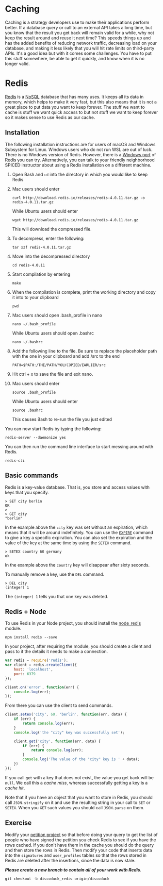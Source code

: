 # Caching

Caching is a strategy developers use to make their applications perform better. If a database query or call to an external API takes a long time, but you know that the result you get back will remain valid for a while, why not keep the result around and reuse it next time? This speeds things up and has the added benefits of reducing network traffic, decreasing load on your database, and making it less likely that you will hit rate limits on third-party APIs. It's a good idea but with it comes some challenges. You have to put this stuff somewhere, be able to get it quickly, and know when it is no longer valid.

# Redis

<a href="http://redis.io">Redis</a> is a <a href="https://en.wikipedia.org/wiki/NoSQL">NoSQL</a> database that has many uses. It keeps all its data in memory, which helps to make it very fast, but this also means that it is not a great place to put data you want to keep forever. The stuff we want to cache is stuff we want quick access to but not stuff we want to keep forever so it makes sense to use Redis as our cache.

## Installation
The following installation instructions are for users of macOS and Windows Subsystem for Linux. Windows users who do not run WSL are out of luck. There is no Windows version of Redis. However, there is a <a href="https://github.com/MSOpenTech/redis">Windows port</a> of Redis you can try. Alternatively, you can talk to your friendly neighborhood SPICED instructor about using a Redis installation on a different machine.

1. Open Bash and `cd` into the directory in which you would like to keep Redis

2. Mac users should enter
    ```
    curl http://download.redis.io/releases/redis-4.0.11.tar.gz -o redis-4.0.11.tar.gz
    ```
    While Ubuntu users should enter
    ```
    wget http://download.redis.io/releases/redis-4.0.11.tar.gz
    ```
    This will download the compressed file.
3. To decompress, enter the following:
    ```
    tar xzf redis-4.0.11.tar.gz
    ```
4. Move into the decompressed directory
    ```
    cd redis-4.0.11
    ```
5. Start compilation by entering
    ```
    make
    ```
6. When the compilation is complete, print the working directory and copy it into to your clipboard
    ```
    pwd
    ```
7. Mac users should open .bash_profile in nano
    ```
    nano ~/.bash_profile
    ```
    While Ubuntu users should open .bashrc
    ```
    nano ~/.bashrc
    ```
8. Add the following line to the file. Be sure to replace the placeholder path with the one in your clipboard and add /src to the end
    ```
    PATH=$PATH:/THE/PATH/YOU/COPIED/EARLIER/src
    ```
9. Hit ctrl + x to save the file and exit nano.
10. Mac users should enter
    ```
    source .bash_profile
    ```
    While Ubuntu users should enter
    ```
    source .bashrc
    ```
    This causes Bash to re-run the file you just edited
    
You can now start Redis by typing the following:


```
redis-server --daemonize yes
```

You can then run the command line interface to start messing around with Redis.

```
redis-cli
```

## Basic commands

Redis is a key-value database. That is, you store and access values with keys that you specify.

```
> SET city berlin
OK
>
> GET city
"berlin"
```

In the example above the `city` key was set without an expiration, which means that it will be around indefinitely. You can use the <a href="http://redis.io/commands/expire">`EXPIRE`</a> command to give a key a specific expiration. You can also set the expiration and the value of the key at the same time by using the `SETEX` command.

```
> SETEX country 60 germany
ok
```

In the example above the `country` key will disappear after sixty seconds.

To manually remove a key, use the `DEL` command.

```
> DEL city
(integer) 1
```

The `(integer) 1` tells you that one key was deleted.

## Redis + Node

To use Redis in your Node project, you should install the <a href="https://github.com/NodeRedis/node_redis">node_redis</a> module.

```
npm install redis --save
```

In your project, after requiring the module, you should create a client and pass to it the details it needs to make a connection.

```js
var redis = require('redis');
var client = redis.createClient({
    host: 'localhost',
    port: 6379
});

client.on('error', function(err) {
    console.log(err);
});
```

From there you can use the client to send commands.

```js
client.setex('city', 60, 'berlin', function(err, data) {
    if (err) {
        return console.log(err);
    }
    console.log('the "city" key was successfully set');

    client.get('city', function(err, data) {
        if (err) {
            return console.log(err);
        }
        console.log('The value of the "city" key is ' + data);
    })
});
```

If you call `get` with a key that does not exist, the value you get back will be `null`. We call this a _cache miss_, whereas successfully getting a key is a _cache hit_.

Note that if you have an object that you want to store in Redis, you should call `JSON.stringify` on it and use the resulting string in your call to `SET` or `SETEX`. When you `GET` such values you should call `JSON.parse` on them.

## Exercise

Modify your <a href="../wk7_petition">petition project</a> so that before doing your query to get the list of people who have signed the petition you check Redis to see if you have the rows cached. If you don't have them in the cache you should do the query and then store the rows in Redis. Then modify your code that inserts data into the `signatures` and `user_profiles` tables so that the rows stored in Redis are deleted after the insertions, since the data is now stale.

**_Please create a new branch to contain all of your work with Redis_.**
```
git checkout -b discoduck_redis origin/discoduck 
```
